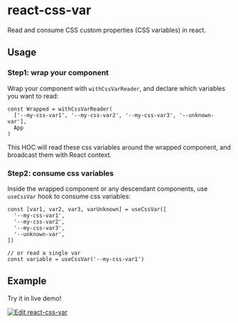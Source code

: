 # react-css-var

Read and consume CSS custom properties (CSS variables) in react.

## Usage

### Step1: wrap your component

Wrap your component with `withCssVarReader`, and declare which variables you want to read:

```tsx
const Wrapped = withCssVarReader(
  ['--my-css-var1', '--my-css-var2', '--my-css-var3', '--unknown-var'],
  App
)
```

This HOC will read these css variables around the wrapped component, and broadcast them with React context.

### Step2: consume css variables

Inside the wrapped component or any descendant components, use `useCssVar` hook to consume css variables:

```tsx
const [var1, var2, var3, varUnknown] = useCssVar([
  '--my-css-var1',
  '--my-css-var2',
  '--my-css-var3',
  '--unknown-var',
])

// or read a single var
const variable = useCssVar('--my-css-var1')
```

## Example

Try it in live demo!

[![Edit react-css-var](https://codesandbox.io/static/img/play-codesandbox.svg)](https://codesandbox.io/s/react-css-var-yb6c6?file=/src/App.tsx)
